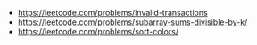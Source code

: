- https://leetcode.com/problems/invalid-transactions
- https://leetcode.com/problems/subarray-sums-divisible-by-k/
- https://leetcode.com/problems/sort-colors/
